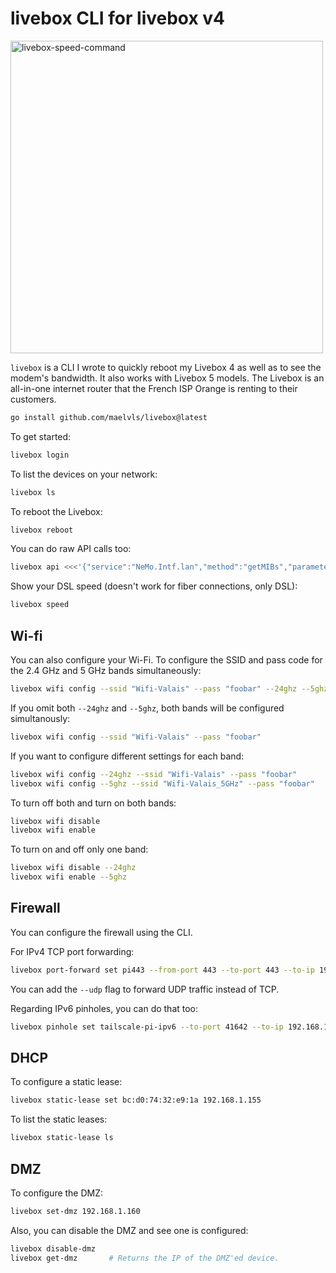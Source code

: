 # livebox CLI for livebox v4

<img alt="livebox-speed-command" src="https://user-images.githubusercontent.com/2195781/114412685-9d8f6500-9bad-11eb-8911-0a571c0b578a.png" width="500">

`livebox` is a CLI I wrote to quickly reboot my Livebox 4 as well as to see the
modem's bandwidth. It also works with Livebox 5 models. The Livebox is an
all-in-one internet router that the French ISP Orange is renting to their
customers.

```sh
go install github.com/maelvls/livebox@latest
```

To get started:

```sh
livebox login
```

To list the devices on your network:

```sh
livebox ls
```

To reboot the Livebox:

```sh
livebox reboot
```

You can do raw API calls too:

```sh
livebox api <<<'{"service":"NeMo.Intf.lan","method":"getMIBs","parameters":{"mibs":"base wlanradio"}}'
```

Show your DSL speed (doesn't work for fiber connections, only DSL):

```sh
livebox speed
```

## Wi-fi

You can also configure your Wi-Fi. To configure the SSID and pass code for the
2.4 GHz and 5 GHz bands simultaneously:

```sh
livebox wifi config --ssid "Wifi-Valais" --pass "foobar" --24ghz --5ghz
```

If you omit both `--24ghz` and `--5ghz`, both bands will be configured
simultanously:

```sh
livebox wifi config --ssid "Wifi-Valais" --pass "foobar"
```

If you want to configure different settings for each band:

```sh
livebox wifi config --24ghz --ssid "Wifi-Valais" --pass "foobar"
livebox wifi config --5ghz --ssid "Wifi-Valais_5GHz" --pass "foobar"
```

To turn off both and turn on both bands:

```sh
livebox wifi disable
livebox wifi enable
```

To turn on and off only one band:

```sh
livebox wifi disable --24ghz
livebox wifi enable --5ghz
```

## Firewall

You can configure the firewall using the CLI.

For IPv4 TCP port forwarding:

```sh
livebox port-forward set pi443 --from-port 443 --to-port 443 --to-ip 192.168.1.160 --to-mac E4:5F:01:A6:65:FE
```

You can add the `--udp` flag to forward UDP traffic instead of TCP.

Regarding IPv6 pinholes, you can do that too:

```sh
livebox pinhole set tailscale-pi-ipv6 --to-port 41642 --to-ip 192.168.1.160 --to-mac e4:5f:01:a6:65:fe --udp
```

## DHCP

To configure a static lease:

```sh
livebox static-lease set bc:d0:74:32:e9:1a 192.168.1.155
```

To list the static leases:

```sh
livebox static-lease ls
```

## DMZ

To configure the DMZ:

```sh
livebox set-dmz 192.168.1.160
```

Also, you can disable the DMZ and see one is configured:

```sh
livebox disable-dmz
livebox get-dmz       # Returns the IP of the DMZ'ed device.
```

